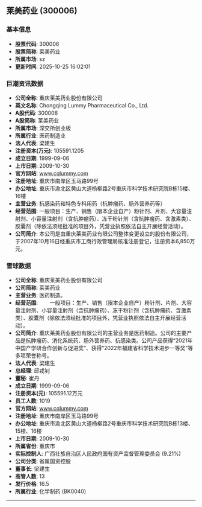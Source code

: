 ## 莱美药业 (300006)

### 基本信息

- **股票代码**: 300006
- **股票简称**: 莱美药业
- **所属市场**: sz
- **更新时间**: 2025-10-25 16:02:01

### 巨潮资讯数据

- **公司全称**: 重庆莱美药业股份有限公司
- **英文名称**: Chongqing Lummy Pharmaceutical Co., Ltd.
- **A股代码**: 300006
- **A股简称**: 莱美药业
- **所属市场**: 深交所创业板
- **所属行业**: 医药制造业
- **法人代表**: 梁建生
- **注册资本(万元)**: 105591.1205
- **成立日期**: 1999-09-06
- **上市日期**: 2009-10-30
- **官方网站**: www.cqlummy.com
- **注册地址**: 重庆市南岸区玉马路99号
- **办公地址**: 重庆市渝北区黄山大道杨柳路2号重庆市科学技术研究院B栋15楼、16楼
- **主营业务**: 抗感染药和特色专科用药（抗肿瘤药、肠外营养药等）
- **经营范围**: 一般项目：生产、销售（限本企业自产）粉针剂、片剂、大容量注射剂、小容量注射剂（含抗肿瘤药）、冻干粉针剂（含抗肿瘤药、含激素类）、胶囊剂（除依法须经批准的项目外，凭营业执照依法自主开展经营活动）。
- **公司简介**: 本公司是由重庆莱美药业有限公司整体变更设立的股份有限公司，于2007年10月16日经重庆市工商行政管理局核准注册登记，注册资本6,850万元。

### 雪球数据

- **公司全称**: 重庆莱美药业股份有限公司
- **公司简称**: 莱美药业
- **主营业务**: 医药制造。
- **经营范围**: 　　一般项目：生产、销售（限本企业自产）粉针剂、片剂、大容量注射剂、小容量注射剂（含抗肿瘤药）、冻干粉针剂（含抗肿瘤药、含激素类）、胶囊剂（除依法须经批准的项目外，凭营业执照依法自主开展经营活动）。
- **公司简介**: 重庆莱美药业股份有限公司的主营业务是医药制造。公司的主要产品是抗肿瘤药、消化系统药、肠外营养药、抗感染类。公司产品获得“2021年中国产学研合作创新与促进奖”、获得“2022年福建省科学技术进步一等奖”等多项荣誉称号。
- **法人代表**: 梁建生
- **总经理**: 邱戎钊
- **董秘**: 崔丹
- **成立日期**: 1999-09-06
- **注册资本(元)**: 105591.12万元
- **员工人数**: 1019
- **官方网站**: www.cqlummy.com
- **注册地址**: 重庆市南岸区玉马路99号
- **办公地址**: 重庆市渝北区黄山大道杨柳路2号重庆市科学技术研究院B栋13楼、15楼、16楼
- **上市日期**: 2009-10-30
- **所属省份**: 重庆市
- **实际控制人**: 广西壮族自治区人民政府国有资产监督管理委员会 (9.21%)
- **公司分类**: 省属国资控股
- **董事长**: 梁建生
- **高管人数**: 13
- **发行价格**: 16.5
- **所属行业**: 化学制药 (BK0040)

---